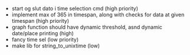 - start og slut dato i time selection cmd (high priority)
- implement max of 365 in timespan, along with checks for data at given timespan (high priority)
- graph function should have dynamic threshold, asnd dynamic date/place printing (high)
- fancy time sel (low priority)
- make lib for string_to_unixtime (low)
